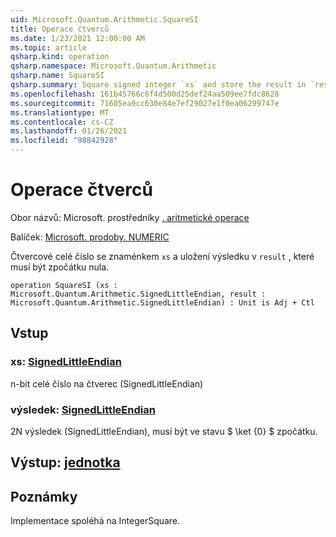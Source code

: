 ```yaml
---
uid: Microsoft.Quantum.Arithmetic.SquareSI
title: Operace čtverců
ms.date: 1/23/2021 12:00:00 AM
ms.topic: article
qsharp.kind: operation
qsharp.namespace: Microsoft.Quantum.Arithmetic
qsharp.name: SquareSI
qsharp.summary: Square signed integer `xs` and store the result in `result`, which must be zero initially.
ms.openlocfilehash: 161b45766c6f4d500d25def24aa509ee7fdc8628
ms.sourcegitcommit: 71605ea9cc630e84e7ef29027e1f0ea06299747e
ms.translationtype: MT
ms.contentlocale: cs-CZ
ms.lasthandoff: 01/26/2021
ms.locfileid: "98842928"
---
```

# <a name="squaresi-operation"></a>Operace čtverců

Obor názvů: Microsoft. prostředníky [. aritmetické operace](xref:Microsoft.Quantum.Arithmetic)

Balíček: [Microsoft. prodoby. NUMERIC](https://nuget.org/packages/Microsoft.Quantum.Numerics)


Čtvercové celé číslo se znaménkem `xs` a uložení výsledku v `result` , které musí být zpočátku nula.

```qsharp
operation SquareSI (xs : Microsoft.Quantum.Arithmetic.SignedLittleEndian, result : Microsoft.Quantum.Arithmetic.SignedLittleEndian) : Unit is Adj + Ctl
```


## <a name="input"></a>Vstup

### <a name="xs--signedlittleendian"></a>xs: [SignedLittleEndian](xref:Microsoft.Quantum.Arithmetic.SignedLittleEndian)

n-bit celé číslo na čtverec (SignedLittleEndian)


### <a name="result--signedlittleendian"></a>výsledek: [SignedLittleEndian](xref:Microsoft.Quantum.Arithmetic.SignedLittleEndian)

2N výsledek (SignedLittleEndian), musí být ve stavu $ \ket {0} $ zpočátku.



## <a name="output--unit"></a>Výstup: [jednotka](xref:microsoft.quantum.lang-ref.unit)



## <a name="remarks"></a>Poznámky

Implementace spoléhá na IntegerSquare.
